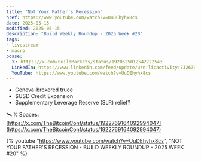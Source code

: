 ```yaml
---
title: "Not Your Father's Recession"
href: https://www.youtube.com/watch?v=UuDEhyhx8cs
date: 2025-05-15
modified: 2025-05-15
description: "Build Weekly Roundup - 2025 Week #20"
tags:
- livestream
- macro
posse:
  𝕏: https://x.com/BuildMarkets/status/1920625012542722543
  LinkedIn: https://www.linkedin.com/feed/update/urn:li:activity:7326392707856109568/
  YouTube: https://www.youtube.com/watch?v=UuDEhyhx8cs
---
```


- Geneva-brokered truce
- $USD Credit Expansion
- Supplementary Leverage Reserve (SLR) relief?

🛰️ 𝕏 Spaces: [https://x.com/TheBitcoinConf/status/1922769164092994047](https://x.com/TheBitcoinConf/status/1922769164092994047)

{% youtube "https://www.youtube.com/watch?v=UuDEhyhx8cs", "NOT YOUR FATHER'S RECESSION - BUILD WEEKLY ROUNDUP - 2025 WEEK #20" %}
